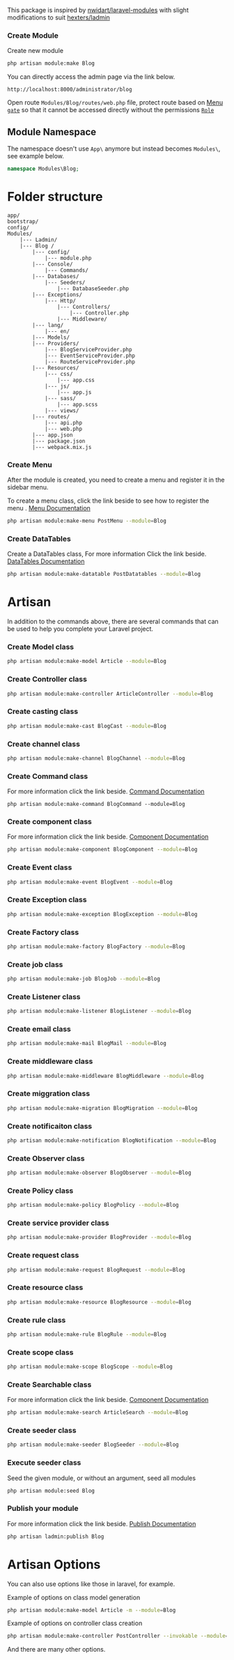 This package is inspired by [nwidart/laravel-modules](https://github.com/nWidart/laravel-modules) with slight modifications to suit [hexters/ladmin](https://github.com/hexters/ladmin)

### Create Module
Create new module
```bash
php artisan module:make Blog
```

You can directly access the admin page via the link below.
```
http://localhost:8000/administrator/blog
```
Open route `Modules/Blog/routes/web.php` file, protect route based on [Menu `gate`](https://github.com/hexters/ladmin/wiki/Menu#gates--permission) so that it cannot be accessed directly without the permissions [`Role`](https://github.com/hexters/ladmin/wiki/Menu#gate)

## Module Namespace

The namespace doesn't use `App\` anymore but instead becomes `Modules\`, see example below.

```php
namespace Modules\Blog;
```

# Folder structure
```
app/
bootstrap/
config/
Modules/
    |--- Ladmin/
    |--- Blog /
        |--- config/
            |--- module.php
        |--- Console/
            |--- Commands/
        |--- Databases/
            |--- Seeders/
                |--- DatabaseSeeder.php
        |--- Exceptions/
            |--- Http/
                |--- Controllers/
                    |--- Controller.php
                |--- Middleware/
        |--- lang/
            |--- en/
        |--- Models/
        |--- Providers/
            |--- BlogServiceProvider.php
            |--- EventServiceProvider.php
            |--- RouteServiceProvider.php
        |--- Resources/
            |--- css/
                |--- app.css
            |--- js/
                |--- app.js
            |--- sass/
                |--- app.scss
            |--- views/
        |--- routes/
            |--- api.php
            |--- web.php
        |--- app.json
        |--- package.json
        |--- webpack.mix.js
```

### Create Menu
After the module is created, you need to create a menu and register it in the sidebar menu.

To create a menu class, click the link beside to see how to register the menu . [Menu Documentation](https://github.com/hexters/ladmin/wiki/Menu)
```bash
php artisan module:make-menu PostMenu --module=Blog
```

### Create DataTables
Create a DataTables class, For more information Click the link beside. [DataTables Documentation](https://github.com/hexters/ladmin/wiki/DataTables)

```bash
php artisan module:make-datatable PostDatatables --module=Blog
```

# Artisan

In addition to the commands above, there are several commands that can be used to help you complete your Laravel project.

### Create Model class
```bash
php artisan module:make-model Article --module=Blog
```

### Create Controller class
```bash
php artisan module:make-controller ArticleController --module=Blog
```

### Create casting class
```bash
php artisan module:make-cast BlogCast --module=Blog
```

### Create channel class
```bash
php artisan module:make-channel BlogChannel --module=Blog
```

### Create Command class

For more information click the link beside. [Command Documentation](https://github.com/hexters/ladmin/wiki/Command)

```
php artisan module:make-command BlogCommand --module=Blog
```

### Create component class

For more information click the link beside. [Component Documentation](https://github.com/hexters/ladmin/wiki/Component-View)

```bash
php artisan module:make-component BlogComponent --module=Blog
```

### Create Event class
```bash
php artisan module:make-event BlogEvent --module=Blog
```

### Create Exception class
```bash
php artisan module:make-exception BlogException --module=Blog
```

### Create Factory class
```bash
php artisan module:make-factory BlogFactory --module=Blog
```

### Create job class
```bash
php artisan module:make-job BlogJob --module=Blog
```

### Create Listener class
```bash
php artisan module:make-listener BlogListener --module=Blog
```

### Create email class
```bash
php artisan module:make-mail BlogMail --module=Blog
```

### Create middleware class
```bash
php artisan module:make-middleware BlogMiddleware --module=Blog
```

### Create miggration class
```bash
php artisan module:make-migration BlogMigration --module=Blog
```

### Create notificaiton class
```bash
php artisan module:make-notification BlogNotification --module=Blog
```

### Create Observer class
```bash
php artisan module:make-observer BlogObserver --module=Blog
```

### Create Policy class
```bash
php artisan module:make-policy BlogPolicy --module=Blog
```

### Create service provider class
```bash
php artisan module:make-provider BlogProvider --module=Blog
```

### Create request class
```bash
php artisan module:make-request BlogRequest --module=Blog
```

### Create resource class
```bash
php artisan module:make-resource BlogResource --module=Blog
```

### Create rule class
```bash
php artisan module:make-rule BlogRule --module=Blog
```

### Create scope class
```bash
php artisan module:make-scope BlogScope --module=Blog
```
### Create Searchable class
For more information click the link beside. [Component Documentation](https://github.com/hexters/ladmin/wiki/Global-Search)
```bash
php artisan module:make-search ArticleSearch --module=Blog
```

### Create seeder class
```bash
php artisan module:make-seeder BlogSeeder --module=Blog
```

### Execute seeder class

Seed the given module, or without an argument, seed all modules

```bash
php artisan module:seed Blog
```
### Publish your module

For more information click the link beside. [Publish Documentation](https://github.com/hexters/ladmin/wiki/Make-Money)
```bash
php artisan ladmin:publish Blog
```


# Artisan Options

You can also use options like those in laravel, for example.

Example of options on class model generation
```bash
php artisan module:make-model Article -m --module=Blog
```

Example of options on controller class creation
```bash
php artisan module:make-controller PostController --invokable --module=Blog
```

And there are many other options.